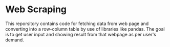 # Web Scraping

This reporsitory contains code for fetching data from web page and converting into a row-column table by use of libraries like pandas.
The goal is to get user input and showing result from that webpage as per user's demand.
